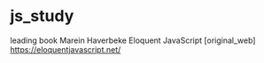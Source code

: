 # js_study
leading book Marein Haverbeke Eloquent JavaScript 
[original_web] https://eloquentjavascript.net/



